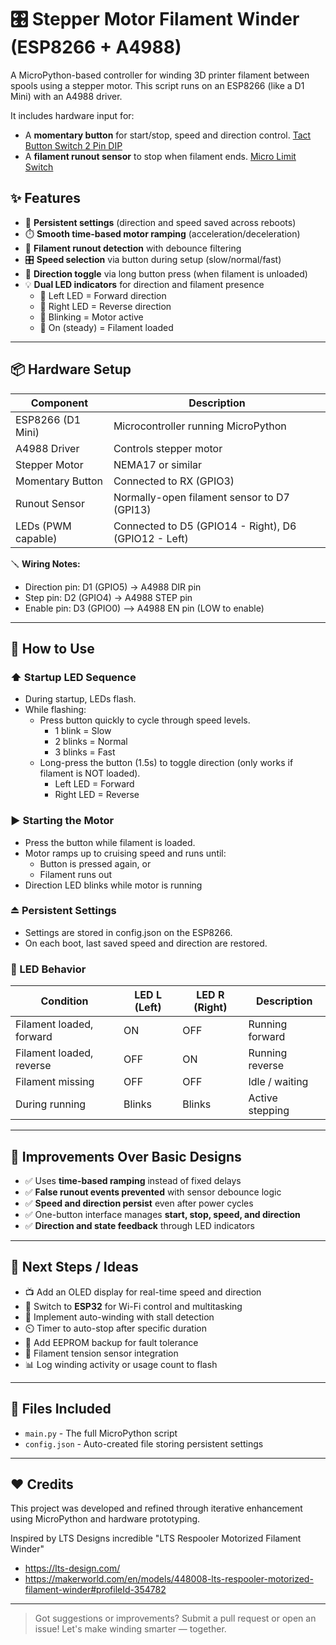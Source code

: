# 🎛️ Stepper Motor Filament Winder (ESP8266 + A4988)

A MicroPython-based controller for winding 3D printer filament between spools using a stepper motor. This script runs on an ESP8266 (like a D1 Mini) with an A4988 driver.

It includes hardware input for:
- A **momentary button** for start/stop, speed and direction control. [Tact Button Switch 2 Pin DIP](https://amzn.eu/d/8XbbaUR)
- A **filament runout sensor** to stop when filament ends. [Micro Limit Switch](https://amzn.eu/d/gJHNqDW)

## ✨ Features

- 🧠 **Persistent settings** (direction and speed saved across reboots)
- ⏱️ **Smooth time-based motor ramping** (acceleration/deceleration)
- 🧵 **Filament runout detection** with debounce filtering
- 🎛️ **Speed selection** via button during setup (slow/normal/fast)
- 🔁 **Direction toggle** via long button press (when filament is unloaded)
- 💡 **Dual LED indicators** for direction and filament presence
  - 🔁 Left LED = Forward direction
  - 🔁 Right LED = Reverse direction
  - 🔘 Blinking = Motor active
  - 🔆 On (steady) = Filament loaded

---

## 📦 Hardware Setup

| Component            | Description                        |
|---------------------|------------------------------------|
| ESP8266 (D1 Mini)    | Microcontroller running MicroPython |
| A4988 Driver        | Controls stepper motor             |
| Stepper Motor       | NEMA17 or similar                  |
| Momentary Button    | Connected to RX (GPIO3)          |
| Runout Sensor       | Normally-open filament sensor to D7 (GPI13) |
| LEDs (PWM capable)  | Connected to D5 (GPIO14 - Right), D6 (GPIO12 - Left) |

🪛 **Wiring Notes:**
- Direction pin: D1 (GPIO5) -> A4988 DIR pin
- Step pin: D2 (GPIO4) -> A4988 STEP pin
- Enable pin: D3 (GPIO0) —> A4988 EN pin (LOW to enable)

---

## 🔧 How to Use

### ⬆️ Startup LED Sequence
- During startup, LEDs flash.
- While flashing:
  - Press button quickly to cycle through speed levels.
    - 1 blink = Slow
    - 2 blinks = Normal
    - 3 blinks = Fast
  - Long-press the button (1.5s) to toggle direction (only works if filament is NOT loaded).
    - Left LED = Forward
    - Right LED = Reverse

### ▶️ Starting the Motor
- Press the button while filament is loaded.
- Motor ramps up to cruising speed and runs until:
  - Button is pressed again, or
  - Filament runs out
- Direction LED blinks while motor is running

### ⏏️ Persistent Settings
- Settings are stored in config.json on the ESP8266.
- On each boot, last saved speed and direction are restored.

### 🔦 LED Behavior

| Condition                | LED L (Left) | LED R (Right) | Description         |
|-------------------------|--------------|----------------|---------------------|
| Filament loaded, forward | ON           | OFF           | Running forward     |
| Filament loaded, reverse | OFF          | ON            | Running reverse     |
| Filament missing         | OFF          | OFF           | Idle / waiting      |
| During running           | Blinks       | Blinks        | Active stepping     |

---

## 🧠 Improvements Over Basic Designs

- ✅ Uses **time-based ramping** instead of fixed delays
- ✅ **False runout events prevented** with sensor debounce logic
- ✅ **Speed and direction persist** even after power cycles
- ✅ One-button interface manages **start, stop, speed, and direction**
- ✅ **Direction and state feedback** through LED indicators

---

## 🚧 Next Steps / Ideas

- 📺 Add an OLED display for real-time speed and direction
- 📶 Switch to **ESP32** for Wi-Fi control and multitasking
- 🔁 Implement auto-winding with stall detection
- ⏲️ Timer to auto-stop after specific duration
- 🧠 Add EEPROM backup for fault tolerance
- 💪 Filament tension sensor integration
- 📊 Log winding activity or usage count to flash

---

## 📁 Files Included

- `main.py` - The full MicroPython script
- `config.json` - Auto-created file storing persistent settings

---

## ❤️ Credits

This project was developed and refined through iterative enhancement using MicroPython and hardware prototyping.

Inspired by LTS Designs incredible "LTS Respooler Motorized Filament Winder"
- https://lts-design.com/
- https://makerworld.com/en/models/448008-lts-respooler-motorized-filament-winder#profileId-354782

---

> Got suggestions or improvements? Submit a pull request or open an issue! Let's make winding smarter — together.
